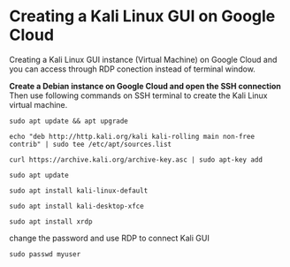 # Creating a Kali Linux GUI on Google Cloud
Creating a Kali Linux GUI instance (Virtual Machine) on Google Cloud and you can access through RDP conection instead of terminal window.

**Create a Debian instance on Google Cloud and open the SSH connection**  
Then use following commands on SSH terminal to create the Kali Linux virtual machine.
```
sudo apt update && apt upgrade
```
```
echo "deb http://http.kali.org/kali kali-rolling main non-free contrib" | sudo tee /etc/apt/sources.list
```
```
curl https://archive.kali.org/archive-key.asc | sudo apt-key add
```
```
sudo apt update
```
```
sudo apt install kali-linux-default
```
```
sudo apt install kali-desktop-xfce
```
```
sudo apt install xrdp
```
change the password and use RDP to connect Kali GUI
```
sudo passwd myuser
```
